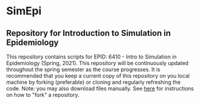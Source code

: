 # SimEpi

##  Repository for Introduction to Simulation in Epidemiology

This repository contains scripts for EPID: 6410 - Intro to Simulation in Epidemiology (Spring, 2021). This repository will be continuously updated throughout the spring semester as the course progresses. It is recommended that you keep a current copy of this repository on you local machine by forking (preferable) or cloning and regularly refreshing the code. Note: you may also download files manually. See [here](https://docs.github.com/en/github/getting-started-with-github/fork-a-repo) for instructions on how to "fork" a repository.